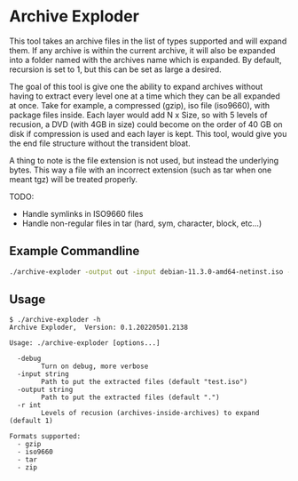 # Archive Exploder

This tool takes an archive files in the list of types supported and will expand
them.  If any archive is within the current archive, it will also be expanded
into a folder named with the archives name which is expanded.  By default,
recursion is set to 1, but this can be set as large a desired.

The goal of this tool is give one the ability to expand archives without having
to extract every level one at a time which they can be all expanded at once.
Take for example, a compressed (gzip), iso file (iso9660), with package files
inside.  Each layer would add N x Size, so with 5 levels of recusion, a DVD
(with 4GB in size) could become on the order of 40 GB on disk if compression is
used and each layer is kept.  This tool, would give you the end file structure
without the transident bloat.

A thing to note is the file extension is not used, but instead the underlying
bytes.  This way a file with an incorrect extension (such as tar when one meant
tgz) will be treated properly.

TODO:
- Handle symlinks in ISO9660 files
- Handle non-regular files in tar (hard, sym, character, block, etc...)

## Example Commandline
```bash
./archive-exploder -output out -input debian-11.3.0-amd64-netinst.iso -r 3
```

## Usage
```
$ ./archive-exploder -h
Archive Exploder,  Version: 0.1.20220501.2138

Usage: ./archive-exploder [options...]

  -debug
        Turn on debug, more verbose
  -input string
        Path to put the extracted files (default "test.iso")
  -output string
        Path to put the extracted files (default ".")
  -r int
        Levels of recusion (archives-inside-archives) to expand (default 1)

Formats supported:
  - gzip
  - iso9660
  - tar
  - zip
```
